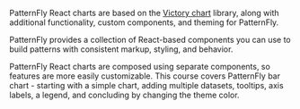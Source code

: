 PatternFly React charts are based on the
[Victory chart](https://formidable.com/open-source/victory/docs/victory-chart/)
library, along with additional functionality, custom components, and theming for
PatternFly.

PatternFly provides a collection of React-based components you can use to build
patterns with consistent markup, styling, and behavior.

PatternFly React charts are composed using separate components, so features are
more easily customizable. This course covers PatternFly bar chart - starting
with a simple chart, adding multiple datasets, tooltips, axis labels, a legend, 
and concluding by changing the theme color.
